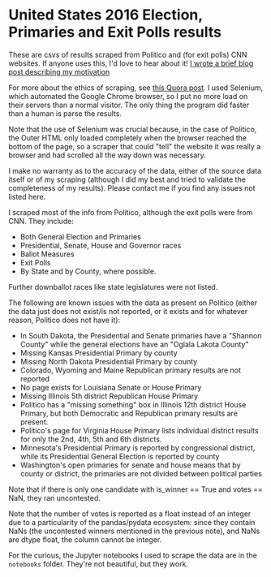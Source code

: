 # United States 2016 Election, Primaries and Exit Polls results

These are csvs of results scraped from Politico and (for exit polls) CNN websites. If anyone uses this, I'd love to hear about it! [I wrote a brief blog post describing my motivation](http://prooffreaderplus.blogspot.ca/2016/11/i-scraped-all-2016-us-election-data.html)

For more about the ethics of scraping, see [this Quora post](https://www.quora.com/What-is-the-legality-of-web-scraping). I used Selenium, which automated the Google Chrome browser, so I put no more load on their servers than a normal visitor. The only thing the program did faster than a human is parse the results.

Note that the use of Selenium was crucial because, in the case of Politico, the Outer HTML only loaded completely when the browser reached the bottom of the page, so a scraper that could "tell" the website it was really a browser and had scrolled all the way down was necessary.

I make no warranty as to the accuracy of the data, either of the source data itself or of my scraping (although I did my best and tried to validate the completeness of my results). Please contact me if you find any issues not listed here.

I scraped most of the info from Politico, although the exit polls were from CNN. They include:

* Both General Election and Primaries
* Presidential, Senate, House and Governor races
* Ballot Measures
* Exit Polls
* By State and by County, where possible.

Further downballot races like state legislatures were not listed.

The following are known issues with the data as present on Politico (either the data just does not exist/is not reported, or it exists and for whatever reason, Politico does not have it):

* In South Dakota, the Presidential and Senate primaries have a "Shannon County" while the general elections have an "Oglala Lakota County"
* Missing Kansas Presidential Primary by county
* Missing North Dakota Presidential Primary by county
* Colorado, Wyoming and Maine Republican primary results are not reported
* No page exists for Louisiana Senate or House Primary
* Missing Illinois 5th district Republican House Primary
* Politico has a "missing something" box in Illinois 12th district House Primary, but both Democratic and Republican primary results are present.
* Politico's page for Virginia House Primary lists individual district results for only the 2nd, 4th, 5th and 6th districts.
* Minnesota's Presidential Primary is reported by congressional district, while its Presidential General Election is reported by county
* Washington's open primaries for senate and house means that by county or district, the primaries are not divided between political parties

Note that if there is only one candidate with is_winner == True and votes == NaN, they ran uncontested.

Note that the number of votes is reported as a float instead of an integer due to a particularity of the pandas/pydata ecosystem: since they contain NaNs (the uncontested winners mentioned in the previous note), and NaNs are dtype float, the column cannot be integer.

For the curious, the Jupyter notebooks I used to scrape the data are in the ``notebooks`` folder. They're not beautiful, but they work.
